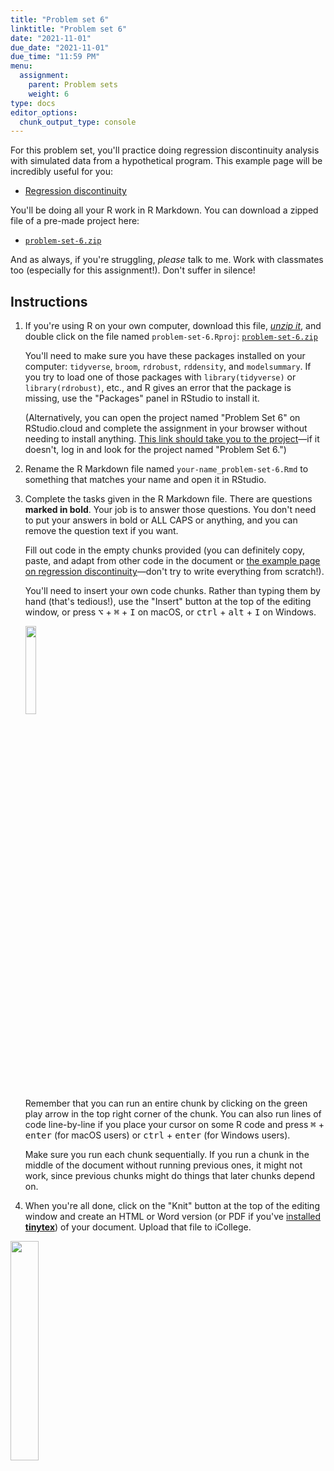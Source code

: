 ```yaml
---
title: "Problem set 6"
linktitle: "Problem set 6"
date: "2021-11-01"
due_date: "2021-11-01"
due_time: "11:59 PM"
menu:
  assignment:
    parent: Problem sets
    weight: 6
type: docs
editor_options: 
  chunk_output_type: console
---
```


For this problem set, you'll practice doing regression discontinuity analysis with simulated data from a hypothetical program. This example page will be incredibly useful for you:

- [Regression discontinuity](/example/rdd/)

You'll be doing all your R work in R Markdown. You can download a zipped file of a pre-made project here:

- [<i class="fas fa-file-archive"></i> `problem-set-6.zip`](/projects/problem-set-6.zip)

And as always, if you're struggling, *please* talk to me. Work with classmates too (especially for this assignment!). Don't suffer in silence!


## Instructions

1. If you're using R on your own computer, download this file, [*unzip it*](https://evalf20.classes.andrewheiss.com/resource/unzipping/), and double click on the file named `problem-set-6.Rproj`: [<i class="fas fa-file-archive"></i> `problem-set-6.zip`](/projects/problem-set-6.zip)

    You'll need to make sure you have these packages installed on your computer: `tidyverse`, `broom`, `rdrobust`, `rddensity`, and `modelsummary`. If you try to load one of those packages with `library(tidyverse)` or `library(rdrobust)`, etc., and R gives an error that the package is missing, use the "Packages" panel in RStudio to install it.

    (Alternatively, you can open the project named "Problem Set 6" on RStudio.cloud and complete the assignment in your browser without needing to install anything. [This link should take you to the project](https://rstudio.cloud/spaces/112607/project/2062887)—if it doesn't, log in and look for the project named "Problem Set 6.")

2. Rename the R Markdown file named `your-name_problem-set-6.Rmd` to something that matches your name and open it in RStudio.

3. Complete the tasks given in the R Markdown file. There are questions **marked in bold**. Your job is to answer those questions. You don't need to put your answers in bold or ALL CAPS or anything, and you can remove the question text if you want.

    Fill out code in the empty chunks provided (you can definitely copy, paste, and adapt from other code in the document or [the example page on regression discontinuity](/example/rdd/)—don't try to write everything from scratch!).

    You'll need to insert your own code chunks. Rather than typing them by hand (that's tedious!), use the "Insert" button at the top of the editing window, or press  <kbd>⌥</kbd> + <kbd>⌘</kbd> + <kbd>I</kbd> on macOS, or <kbd>ctrl</kbd> + <kbd>alt</kbd> + <kbd>I</kbd> on Windows.

    <img src="/img/assignments/insert-chunk-button.png" width="19%" />

    Remember that you can run an entire chunk by clicking on the green play arrow in the top right corner of the chunk. You can also run lines of code line-by-line if you place your cursor on some R code and press <kbd>⌘</kbd> + <kbd>enter</kbd> (for macOS users) or <kbd>ctrl</kbd> + <kbd>enter</kbd> (for Windows users).

    Make sure you run each chunk sequentially. If you run a chunk in the middle of the document without running previous ones, it might not work, since previous chunks might do things that later chunks depend on.

4. When you're all done, click on the "Knit" button at the top of the editing window and create an HTML or Word version (or PDF if you've [installed **tinytex**](/resource/install/#install-tinytex)) of your document. Upload that file to iCollege.

<img src="/img/assignments/knit-button.png" width="30%" />



